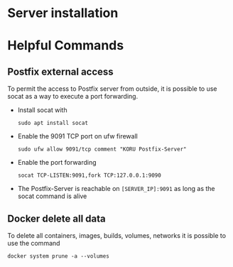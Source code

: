 # Server installation

# Helpful Commands

## Postfix external access

To permit the access to Postfix server from outside, it is possible to use socat as a way to execute a port forwarding.

- Install socat with

  `sudo apt install socat`

- Enable the 9091 TCP port on ufw firewall

  `sudo ufw allow 9091/tcp comment "KORU Postfix-Server"`

- Enable the port forwarding

  `socat TCP-LISTEN:9091,fork TCP:127.0.0.1:9090`

- The Postfix-Server is reachable on `[SERVER_IP]:9091` as long as the socat command is alive

## Docker delete all data

To delete all containers, images, builds, volumes, networks it is possible to use the command

`docker system prune -a --volumes`

